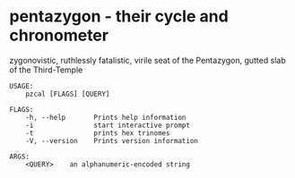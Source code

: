 # pentazygon - their cycle and chronometer
zygonovistic, ruthlessly fatalistic, virile
seat of the Pentazygon, gutted slab of the Third-Temple
```
USAGE:
    pzcal [FLAGS] [QUERY]

FLAGS:
    -h, --help       Prints help information
    -i               start interactive prompt
    -t               prints hex trinomes
    -V, --version    Prints version information

ARGS:
    <QUERY>    an alphanumeric-encoded string
```

